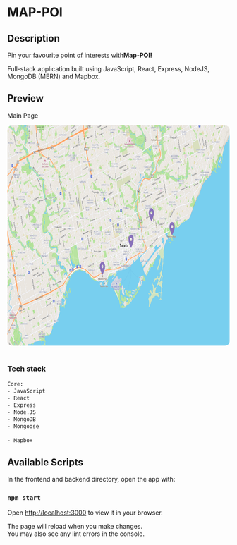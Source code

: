 # MAP-POI

## Description

<p>Pin your favourite point of interests with<b>Map-POI!</b></p>
<p>Full-stack application built using JavaScript, React, Express, NodeJS, MongoDB (MERN) and Mapbox.</p>

## Preview

<p>Main Page</p>
<img src="./public/img/screenshots/main.png" height="500" width="700" style="border-radius:10px;margin-bottom:1rem;" />

### Tech stack

```
Core:
- JavaScript
- React
- Express
- Node.JS
- MongoDB
- Mongoose

- Mapbox
```

## Available Scripts

In the frontend and backend directory, open the app with:

### `npm start`

Open [http://localhost:3000](http://localhost:3000) to view it in your browser.

The page will reload when you make changes.\
You may also see any lint errors in the console.
